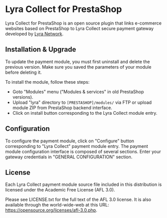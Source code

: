 # Lyra Collect for PrestaShop

Lyra Collect for PrestaShop is an open source plugin that links e-commerce websites based on PrestaShop to Lyra Collect secure payment gateway developed by [Lyra Network](https://www.lyra.com/).

## Installation & Upgrade

To update the payment module, you must first uninstall and delete the previous version. Make sure you saved the parameters of your module before deleting it.

To install the module, follow these steps:

- Goto "Modules" menu ("Modules & services" in old PrestaShop versions).
- Upload "lyra" directory to `[PRESTASHOP]/modules/` via FTP or upload module ZIP from PrestaShop backend interface.
- Click on install button corresponding to the Lyra Collect module entry.

## Configuration

To configure the payment module, click on "Configure" button corresponding to "Lyra Collect" payment module entry. The payment module configuration interface is composed of several sections. Enter your gateway credentials in "GENERAL CONFIGURATION" section.

## License

Each Lyra Collect payment module source file included in this distribution is licensed under the Academic Free License (AFL 3.0).

Please see LICENSE.txt for the full text of the AFL 3.0 license. It is also available through the world-wide-web at this URL: https://opensource.org/licenses/afl-3.0.php.